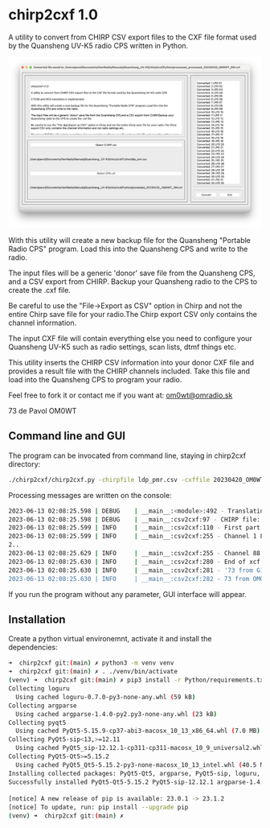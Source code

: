 # chirp2cxf 1.0
A utility to convert from CHIRP CSV export files to the CXF file format used by the Quansheng UV-K5 radio CPS written in Python.

![CHIRP2CPX](docs/chirp2cxf.png)

With this utility will create a new backup file for the Quansheng "Portable Radio CPS" program. Load this into the Quansheng CPS and write to the radio.

The input files will be a generic 'donor' save file from the Quansheng CPS, and a CSV export from CHIRP. Backup your Quansheng radio to the CPS to create the .cxf file.

Be careful to use the "File->Export as CSV" option in Chirp and not the entire Chirp save file for your radio.The Chirp export CSV only contains the channel information.

The input CXF file will contain everything else you need to configure your Quansheng UV-K5 such as radio settings, scan lists, dtmf things etc.

This utility inserts the CHIRP CSV information into your donor CXF file and provides a result file with the CHIRP channels included. Take this file and load into the Quansheng CPS to program your radio.

Feel free to fork it or contact me if you want at: <om0wt@omradio.sk>

73 de Pavol OM0WT


## Command line and GUI

The program can be invocated from command line, staying in chirp2cxf directory:

```bash
./chirp2cxf/chirp2cxf.py -chirpfile ldp_pmr.csv -cxffile 20230420_OM0WT_OM.cxf -targetfile translated_OM0WT.cxf
```

Processing messages are written on the console:

```bash
2023-06-13 02:08:25.598 | DEBUG    | __main__:<module>:492 - Translating from commandline: CHIRP csv: ldp_pmr.csv, CPS cxf 20230420_OM0WT_OM.cxf and translated cxf file: translated_OM0WT.cxf
2023-06-13 02:08:25.598 | DEBUG    | __main__:csv2cxf:97 - CHIRP file: ldp_pmr.csv, CXF file: 20230420_OM0WT_OM.cxf, OUTPUT file: translated_OM0WT.cxf
2023-06-13 02:08:25.599 | INFO     | __main__:csv2cxf:110 - First part of cxf file written
2023-06-13 02:08:25.599 | INFO     | __main__:csv2cxf:255 - Channel 1 LPD 01 converted
2..
2023-06-13 02:08:25.629 | INFO     | __main__:csv2cxf:255 - Channel 88 PMR 16 converted
2023-06-13 02:08:25.630 | INFO     | __main__:csv2cxf:280 - End of xcf file written to translated_OM0WT.cxf
2023-06-13 02:08:25.630 | INFO     | __main__:csv2cxf:281 - '73 from G1LRO
2023-06-13 02:08:25.630 | INFO     | __main__:csv2cxf:282 - 73 from OM0WT
```

If you run the program without any parameter, GUI interface will appear.

## Installation

Create a python virtual environemnt, activate it and install the dependencies:

```bash
➜  chirp2cxf git:(main) ✗ python3 -m venv venv
➜  chirp2cxf git:(main) ✗ . ./venv/bin/activate
(venv) ➜  chirp2cxf git:(main) ✗ pip3 install -r Python/requirements.txt
Collecting loguru
  Using cached loguru-0.7.0-py3-none-any.whl (59 kB)
Collecting argparse
  Using cached argparse-1.4.0-py2.py3-none-any.whl (23 kB)
Collecting pyqt5
  Using cached PyQt5-5.15.9-cp37-abi3-macosx_10_13_x86_64.whl (7.0 MB)
Collecting PyQt5-sip<13,>=12.11
  Using cached PyQt5_sip-12.12.1-cp311-cp311-macosx_10_9_universal2.whl (142 kB)
Collecting PyQt5-Qt5>=5.15.2
  Using cached PyQt5_Qt5-5.15.2-py3-none-macosx_10_13_intel.whl (40.5 MB)
Installing collected packages: PyQt5-Qt5, argparse, PyQt5-sip, loguru, pyqt5
Successfully installed PyQt5-Qt5-5.15.2 PyQt5-sip-12.12.1 argparse-1.4.0 loguru-0.7.0 pyqt5-5.15.9

[notice] A new release of pip is available: 23.0.1 -> 23.1.2
[notice] To update, run: pip install --upgrade pip
(venv) ➜  chirp2cxf git:(main) ✗
```